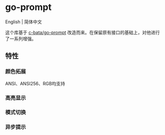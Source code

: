 # go-prompt

English | 简体中文

这个库基于 [c-bata/go-prompt](github.com/c-bata/go-prompt) 改造而来。在保留原有接口的基础上，对他进行了一系列增强。

## 特性

### 颜色拓展

ANSI、ANSI256、RGB均支持

### 高亮显示

### 模式切换

### 异步提示